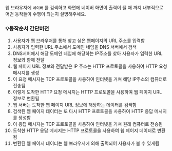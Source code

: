 웹 브라우저에 `네이버` 를 검색하고 화면에 네이버 화면이 출력이 될 때 까지 
내부적으로 어떤 동작들이 수행이 되는지 설명해주세요.

### 💡동작순서 간단버전

1. 사용자가 웹 브라우저를 통해 찾고 싶은 웹페이지의 URL 주소를 입력함
2. 사용자가 입력한 URL 주소에서 도메인 네임을 DNS 서버에서 검색
3. DNS서버에서 해당 도메인 네임에 해당하는 IP주소를 찾아 사용자가 입력한 URL 정보와 함께 전달
4. 웹 페이지 URL 정보와 전달받은 IP 주소는 HTTP 프로토콜을 사용하여 HTTP 요청 메시지를 생성
5. 이 요청 메시지는 TCP 프로토콜을 사용하여 인터넷을 거쳐 해당 IP주소의 컴퓨터로 전송됨
6. 이렇게 도착한 HTTP 요청 메시지는 HTTP 프로토콜을 사용하여 웹 페이지 URL 정보로 변환됨
7. 웹 서버는 도착한 웹 페이지 URL 정보에 해당하는 데이터를 검색함 
8. 검색된 웹 페이지 데이터는 또 다시 HTTP 프로토콜을 사용하여 HTTP 응답 메시지를 생성함
9. 이 응답 메시지는 TCP 프로토콜을 사용하여 인터넷을 거쳐 원래 컴퓨터로 전송됨
10. 도착한 HTTP 응답 메시지는 HTTP 프로토콜을 사용하여 웹 페이지 데이터로 변환됨
11. 변환된 웹 페이지 데이터는 웹 브라우저에 의해 출력되어 사용자가 볼 수 있게됨
